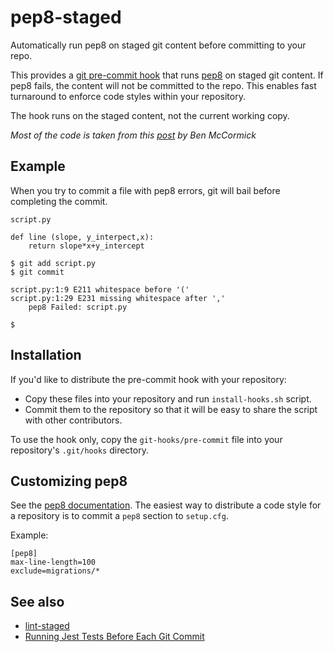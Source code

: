 pep8-staged
===========
Automatically run pep8 on staged git content before committing to your repo.

This provides a [git pre-commit hook](https://git-scm.com/book/en/v2/Customizing-Git-Git-Hooks) that runs
[pep8](http://pep8.readthedocs.io/en/release-1.7.x/) on staged git content.
If pep8 fails, the content will not be committed to the repo. This enables
fast turnaround to enforce code styles within your repository.

The hook runs on the staged content, not the current working copy.

_Most of the code is taken from this [post](https://benmccormick.org/2017/02/26/running-jest-tests-before-each-git-commit/) by Ben McCormick_


Example
-------

When you try to commit a file with pep8 errors, git will bail before
completing the commit.

`script.py`
```
def line (slope, y_interpect,x):
    return slope*x+y_intercept
```

```
$ git add script.py
$ git commit

script.py:1:9 E211 whitespace before '('
script.py:1:29 E231 missing whitespace after ','
    pep8 Failed: script.py

$ 
```

Installation
------------
If you'd like to distribute the pre-commit hook with your repository:
- Copy these files into your repository and run `install-hooks.sh` script.
- Commit them to the repository so that it will be easy to share the script
  with other contributors.

To use the hook only, copy the `git-hooks/pre-commit` file into your
repository's `.git/hooks` directory.


Customizing pep8
----------------
See the [pep8 documentation](http://pep8.readthedocs.io/en/release-1.7.x/intro.html#configuration).
The easiest way to distribute a code style for a repository is to commit a `pep8`
section to `setup.cfg`.

Example:
```
[pep8]
max-line-length=100
exclude=migrations/*
```


See also
--------
* [lint-staged](https://github.com/okonet/lint-staged)
* [Running Jest Tests Before Each Git Commit](https://benmccormick.org/2017/02/26/running-jest-tests-before-each-git-commit/)
